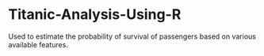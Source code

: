 # Titanic-Analysis-Using-R

Used to estimate the probability of survival of passengers based on various available features.

